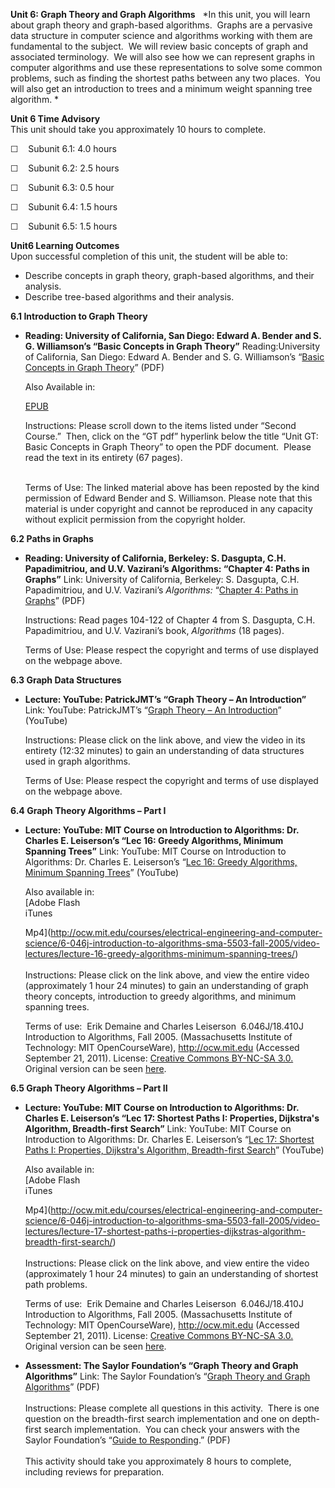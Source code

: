 **Unit 6: Graph Theory and Graph Algorithms** <span id="6"></span> 
*In this unit, you will learn about graph theory and graph-based
algorithms.  Graphs are a pervasive data structure in computer science
and algorithms working with them are fundamental to the subject.  We
will review basic concepts of graph and associated terminology.  We will
also see how we can represent graphs in computer algorithms and use
these representations to solve some common problems, such as finding the
shortest paths between any two places.  You will also get an
introduction to trees and a minimum weight spanning tree algorithm. *

**Unit 6 Time Advisory**  
This unit should take you approximately 10 hours to complete.  
  
 ☐    Subunit 6.1: 4.0 hours  
  
 ☐    Subunit 6.2: 2.5 hours  
  
 ☐    Subunit 6.3: 0.5 hour  
  
 ☐    Subunit 6.4: 1.5 hours  
  
 ☐    Subunit 6.5: 1.5 hours

**Unit6 Learning Outcomes**  
Upon successful completion of this unit, the student will be able to:  
  
-   Describe concepts in graph theory, graph-based algorithms, and their
    analysis.
-   Describe tree-based algorithms and their analysis. 

**6.1 Introduction to Graph Theory** <span id="6.1"></span> 
-   **Reading: University of California, San Diego: Edward A. Bender and
    S. G. Williamson’s “Basic Concepts in Graph Theory”**
    Reading:University of California, San Diego: Edward A. Bender and S.
    G. Williamson’s “[Basic Concepts in Graph
    Theory](http://www.saylor.org/site/wp-content/uploads/2011/09/CS202-Graph-Theory-GT-Edward-Bender.pdf)”
    (PDF)  
      
     Also Available in:  

    [EPUB](http://www.saylor.org/site/wp-content/uploads/2011/09/CS202-Graph-Theory-GT-Edward-Bender.epub)  
      
     Instructions: Please scroll down to the items listed under “Second
    Course.”  Then, click on the “GT pdf” hyperlink below the title
    “Unit GT: Basic Concepts in Graph Theory” to open the PDF document. 
    Please read the text in its entirety (67 pages).  
      
        
     Terms of Use: The linked material above has been reposted by the
    kind permission of Edward Bender and S. Williamson. Please note that
    this material is under copyright and cannot be reproduced in any
    capacity without explicit permission from the copyright holder. 

**6.2 Paths in Graphs** <span id="6.2"></span> 
-   **Reading: University of California, Berkeley: S. Dasgupta, C.H.
    Papadimitriou, and U.V. Vazirani’s Algorithms: “Chapter 4: Paths in
    Graphs”**
    Link: University of California, Berkeley: S. Dasgupta, C.H.
    Papadimitriou, and U.V. Vazirani’s *Algorithms:* “[Chapter 4: Paths
    in
    Graphs](http://novellaqalive2.mhhe.com/sites/dl/premium/0073523402/instructor/364486/Chapter4.pdf)”
    (PDF)  
      
     Instructions: Read pages 104-122 of Chapter 4 from S. Dasgupta,
    C.H. Papadimitriou, and U.V. Vazirani’s book, *Algorithms* (18
    pages).  
      
     Terms of Use: Please respect the copyright and terms of use
    displayed on the webpage above.

**6.3 Graph Data Structures** <span id="6.3"></span> 
-   **Lecture: YouTube: PatrickJMT’s “Graph Theory – An Introduction”**
    Link: YouTube: PatrickJMT’s “[Graph Theory – An
    Introduction](http://www.youtube.com/watch?v=HmQR8Xy9DeM)”
    (YouTube)  
      
     Instructions: Please click on the link above, and view the video in
    its entirety (12:32 minutes) to gain an understanding of data
    structures used in graph algorithms.   
      
     Terms of Use: Please respect the copyright and terms of use
    displayed on the webpage above. 

**6.4 Graph Theory Algorithms – Part I** <span id="6.4"></span> 
-   **Lecture: YouTube: MIT Course on Introduction to Algorithms: Dr.
    Charles E. Leiserson’s “Lec 16: Greedy Algorithms, Minimum Spanning
    Trees”**
    Link: YouTube: MIT Course on Introduction to Algorithms: Dr. Charles
    E. Leiserson’s “[Lec 16: Greedy Algorithms, Minimum Spanning
    Trees](http://www.youtube.com/watch?v=IpJ6rA6D3Dw)” (YouTube)  
      
     Also available in:  
     [Adobe Flash  
     iTunes  

    Mp4](http://ocw.mit.edu/courses/electrical-engineering-and-computer-science/6-046j-introduction-to-algorithms-sma-5503-fall-2005/video-lectures/lecture-16-greedy-algorithms-minimum-spanning-trees/)  
        
     Instructions: Please click on the link above, and view the entire
    video (approximately 1 hour 24 minutes) to gain an understanding of
    graph theory concepts, introduction to greedy algorithms, and
    minimum spanning trees.  
      
     Terms of use:  Erik Demaine and Charles Leiserson  6.046J/18.410J
    Introduction to Algorithms, Fall 2005. (Massachusetts Institute of
    Technology: MIT OpenCourseWare), http://ocw.mit.edu (Accessed
    September 21, 2011). License: [Creative Commons BY-NC-SA
    3.0.](http://creativecommons.org/licenses/by-nc-sa/3.0/us/) Original
    version can be
    seen [here](http://www.youtube.com/watch?v=FPEMBWg_WlY&feature=relmfu). 

**6.5 Graph Theory Algorithms – Part II** <span id="6.5"></span> 
-   **Lecture: YouTube: MIT Course on Introduction to Algorithms: Dr.
    Charles E. Leiserson’s “Lec 17: Shortest Paths I: Properties,
    Dijkstra's Algorithm, Breadth-first Search”**
    Link: YouTube: MIT Course on Introduction to Algorithms: Dr. Charles
    E. Leiserson’s “[Lec 17: Shortest Paths I: Properties, Dijkstra's
    Algorithm, Breadth-first
    Search](http://www.youtube.com/watch?v=xhG2DyCX3uA&feature=related)”
    (YouTube)  
      
     Also available in:  
     [Adobe Flash  
     iTunes  

    Mp4](http://ocw.mit.edu/courses/electrical-engineering-and-computer-science/6-046j-introduction-to-algorithms-sma-5503-fall-2005/video-lectures/lecture-17-shortest-paths-i-properties-dijkstras-algorithm-breadth-first-search/)  
        
     Instructions: Please click on the link above, and view entire the
    video (approximately 1 hour 24 minutes) to gain an understanding of
    shortest path problems.    
      
     Terms of use:  Erik Demaine and Charles Leiserson  6.046J/18.410J
    Introduction to Algorithms, Fall 2005. (Massachusetts Institute of
    Technology: MIT OpenCourseWare), http://ocw.mit.edu (Accessed
    September 21, 2011). License: [Creative Commons BY-NC-SA
    3.0.](http://creativecommons.org/licenses/by-nc-sa/3.0/us/) Original
    version can be
    seen [here](http://www.youtube.com/watch?v=V1m8xkuVu0I). 

-   **Assessment: The Saylor Foundation’s “Graph Theory and Graph
    Algorithms”**
    Link: The Saylor Foundation’s “[Graph Theory and Graph
    Algorithms](http://www.saylor.org/site/wp-content/uploads/2012/06/CS303-Unit6Graph-Theory-and-Graph-Algorithms-FINAL.pdf)”
    (PDF)  
        
     Instructions: Please complete all questions in this activity.
     There is one question on the breadth-first search implementation
    and one on depth-first search implementation.  You can check your
    answers with the Saylor Foundation’s “[Guide to
    Responding](http://www.saylor.org/site/wp-content/uploads/2012/06/CS303-Unit6Graph-Theory-and-Graph-AlgorithmsAnswerKey-FINAL.pdf).”
    (PDF)  
        
     This activity should take you approximately 8 hours to complete,
    including reviews for preparation.


